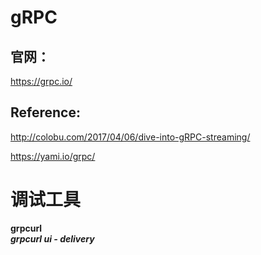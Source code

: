 # gRPC


## 官网：
https://grpc.io/

## Reference:

http://colobu.com/2017/04/06/dive-into-gRPC-streaming/

https://yami.io/grpc/



#  调试工具

**grpcurl**   
***grpcurl ui - delivery***

